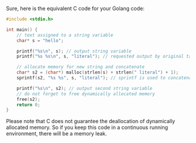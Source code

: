 Sure, here is the equivalent C code for your Golang code:

```c
#include <stdio.h>

int main() {
    // text assigned to a string variable
    char* s = "hello";

    printf("%s\n", s); // output string variable
    printf("%s %s\n", s, "literal"); // requested output by original task description

    // allocate memory for new string and concatenate
    char* s2 = (char*) malloc(strlen(s) + strlen(" literal") + 1);
    sprintf(s2, "%s %s", s, "literal"); // sprintf is used to concatenate the strings

    printf("%s\n", s2); // output second string variable
    // do not forget to free dynamically allocated memory 
    free(s2);
    return 0;
}
```

Please note that C does not guarantee the deallocation of dynamically allocated memory. So if you keep this code in a continuous running environment, there will be a memory leak.
